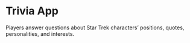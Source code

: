 # Trivia App
Players answer questions about Star Trek characters’ positions, quotes, personalities, and interests.
